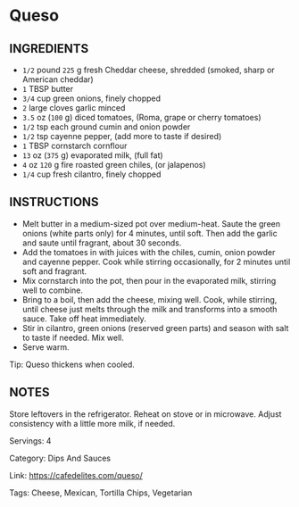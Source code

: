 # Queso

## INGREDIENTS

- `1/2` pound `225` g fresh Cheddar cheese, shredded (smoked, sharp or American cheddar)
- `1` TBSP butter
- `3/4` cup green onions, finely chopped
- `2` large cloves garlic minced
- `3.5` oz (`100` g) diced tomatoes, (Roma, grape or cherry tomatoes)
- `1/2` tsp each ground cumin and onion powder
- `1/2` tsp cayenne pepper, (add more to taste if desired)
- `1` TBSP cornstarch cornflour
- `13` oz (`375` g) evaporated milk, (full fat)
- `4` oz `120` g fire roasted green chiles, (or jalapenos)
- `1/4` cup fresh cilantro, finely chopped

## INSTRUCTIONS

- Melt butter in a medium-sized pot over medium-heat. Saute the green onions (white parts only) for 4 minutes, until soft. Then add the garlic and saute until fragrant, about 30 seconds.
- Add the tomatoes in with juices with the chiles, cumin, onion powder and cayenne pepper. Cook while stirring occasionally, for 2 minutes until soft and fragrant.
- Mix cornstarch into the pot, then pour in the evaporated milk, stirring well to combine.
- Bring to a boil, then add the cheese, mixing well. Cook, while stirring, until cheese just melts through the milk and transforms into a smooth sauce. Take off heat immediately.
- Stir in cilantro, green onions (reserved green parts) and season with salt to taste if needed. Mix well.
- Serve warm.

Tip: Queso thickens when cooled.

## NOTES

Store leftovers in the refrigerator. Reheat on stove or in microwave. Adjust consistency with a little more milk, if needed.

Servings: 4

Category: Dips And Sauces

Link: https://cafedelites.com/queso/

Tags: Cheese, Mexican, Tortilla Chips, Vegetarian

